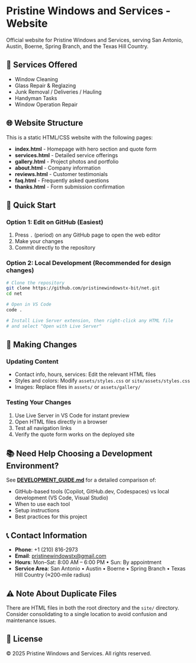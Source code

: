 # Pristine Windows and Services - Website

Official website for Pristine Windows and Services, serving San Antonio, Austin, Boerne, Spring Branch, and the Texas Hill Country.

## 🔧 Services Offered

- Window Cleaning
- Glass Repair & Reglazing
- Junk Removal / Deliveries / Hauling
- Handyman Tasks
- Window Operation Repair

## 🌐 Website Structure

This is a static HTML/CSS website with the following pages:

- **index.html** - Homepage with hero section and quote form
- **services.html** - Detailed service offerings
- **gallery.html** - Project photos and portfolio
- **about.html** - Company information
- **reviews.html** - Customer testimonials
- **faq.html** - Frequently asked questions
- **thanks.html** - Form submission confirmation

## 🚀 Quick Start

### Option 1: Edit on GitHub (Easiest)
1. Press `.` (period) on any GitHub page to open the web editor
2. Make your changes
3. Commit directly to the repository

### Option 2: Local Development (Recommended for design changes)
```bash
# Clone the repository
git clone https://github.com/pristinewindowstx-bit/net.git
cd net

# Open in VS Code
code .

# Install Live Server extension, then right-click any HTML file
# and select "Open with Live Server"
```

## 📝 Making Changes

### Updating Content
- Contact info, hours, services: Edit the relevant HTML files
- Styles and colors: Modify `assets/styles.css` or `site/assets/styles.css`
- Images: Replace files in `assets/` or `assets/gallery/`

### Testing Your Changes
1. Use Live Server in VS Code for instant preview
2. Open HTML files directly in a browser
3. Test all navigation links
4. Verify the quote form works on the deployed site

## 📚 Need Help Choosing a Development Environment?

See **[DEVELOPMENT_GUIDE.md](./DEVELOPMENT_GUIDE.md)** for a detailed comparison of:
- GitHub-based tools (Copilot, GitHub.dev, Codespaces) vs local development (VS Code, Visual Studio)
- When to use each tool
- Setup instructions
- Best practices for this project

## 📞 Contact Information

- **Phone**: +1 (210) 816-2973
- **Email**: pristinewindowstx@gmail.com
- **Hours**: Mon–Sat: 8:00 AM – 6:00 PM • Sun: By appointment
- **Service Area**: San Antonio • Austin • Boerne • Spring Branch • Texas Hill Country (≈200‑mile radius)

## ⚠️ Note About Duplicate Files

There are HTML files in both the root directory and the `site/` directory. Consider consolidating to a single location to avoid confusion and maintenance issues.

## 📄 License

© 2025 Pristine Windows and Services. All rights reserved.
